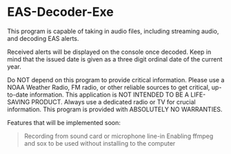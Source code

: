 # EAS-Decoder-Exe

This program is capable of taking in audio files, including streaming audio, and decoding EAS alerts.

Received alerts will be displayed on the console once decoded. Keep in mind that the issued date is given as a three digit ordinal date of the current year.

Do NOT depend on this program to provide critical information. Please use a NOAA Weather Radio, FM radio, or other reliable sources to get critical, up-to-date information.
This application is NOT INTENDED TO BE A LIFE-SAVING PRODUCT. Always use a dedicated radio or TV for crucial information. This program is provided with ABSOLUTELY NO WARRANTIES.

Features that will be implemented soon:
> Recording from sound card or microphone line-in
> Enabling ffmpeg and sox to be used without installing to the computer
